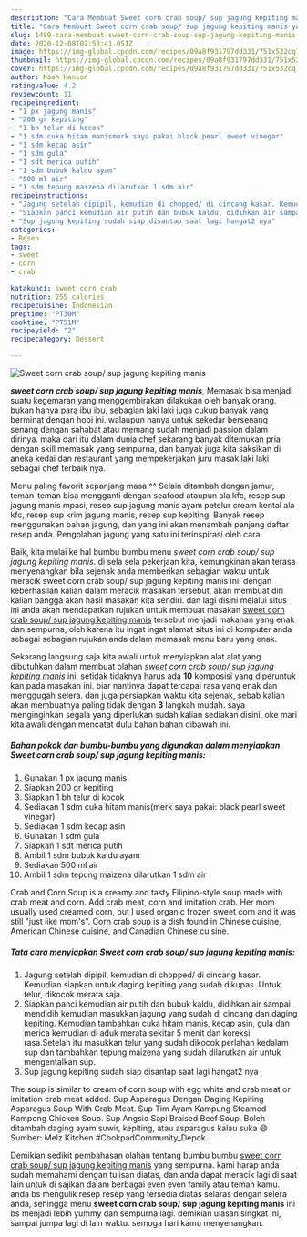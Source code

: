 ```yaml
---
description: "Cara Membuat Sweet corn crab soup/ sup jagung kepiting manis yang enak"
title: "Cara Membuat Sweet corn crab soup/ sup jagung kepiting manis yang enak"
slug: 1489-cara-membuat-sweet-corn-crab-soup-sup-jagung-kepiting-manis-yang-enak
date: 2020-12-08T02:58:41.051Z
image: https://img-global.cpcdn.com/recipes/09a8f931797dd331/751x532cq70/sweet-corn-crab-soup-sup-jagung-kepiting-manis-foto-resep-utama.jpg
thumbnail: https://img-global.cpcdn.com/recipes/09a8f931797dd331/751x532cq70/sweet-corn-crab-soup-sup-jagung-kepiting-manis-foto-resep-utama.jpg
cover: https://img-global.cpcdn.com/recipes/09a8f931797dd331/751x532cq70/sweet-corn-crab-soup-sup-jagung-kepiting-manis-foto-resep-utama.jpg
author: Noah Hanson
ratingvalue: 4.2
reviewcount: 11
recipeingredient:
- "1 px jagung manis"
- "200 gr kepiting"
- "1 bh telur di kocok"
- "1 sdm cuka hitam manismerk saya pakai black pearl sweet vinegar"
- "1 sdm kecap asin"
- "1 sdm gula"
- "1 sdt merica putih"
- "1 sdm bubuk kaldu ayam"
- "500 ml air"
- "1 sdm tepung maizena dilarutkan 1 sdm air"
recipeinstructions:
- "Jagung setelah dipipil, kemudian di chopped/ di cincang kasar. Kemudian siapkan untuk daging kepiting yang sudah dikupas. Untuk telur, dikocok merata saja."
- "Siapkan panci kemudian air putih dan bubuk kaldu, didihkan air sampai mendidih kemudian masukkan jagung yang sudah di cincang dan daging kepiting. Kemudian tambahkan cuka hitam manis, kecap asin, gula dan merica kemudian di aduk merata sekitar 5 menit dan koreksi rasa.Setelah itu masukkan telur yang sudah dikocok perlahan kedalam sup dan tambahkan tepung maizena yang sudah dilarutkan air untuk mengentalkan sup."
- "Sup jagung kepiting sudah siap disantap saat lagi hangat2 nya"
categories:
- Resep
tags:
- sweet
- corn
- crab

katakunci: sweet corn crab 
nutrition: 255 calories
recipecuisine: Indonesian
preptime: "PT30M"
cooktime: "PT51M"
recipeyield: "2"
recipecategory: Dessert

---
```



![Sweet corn crab soup/ sup jagung kepiting manis](https://img-global.cpcdn.com/recipes/09a8f931797dd331/751x532cq70/sweet-corn-crab-soup-sup-jagung-kepiting-manis-foto-resep-utama.jpg)

<b><i>sweet corn crab soup/ sup jagung kepiting manis</i></b>, Memasak bisa menjadi suatu kegemaran yang menggembirakan dilakukan oleh banyak orang. bukan hanya para ibu ibu, sebagian laki laki juga cukup banyak yang berminat dengan hobi ini. walaupun hanya untuk sekedar bersenang senang dengan sahabat atau memang sudah menjadi passion dalam dirinya. maka dari itu dalam dunia chef sekarang banyak ditemukan pria dengan skill memasak yang sempurna, dan banyak juga kita saksikan di aneka kedai dan restaurant yang mempekerjakan juru masak laki laki sebagai chef terbaik nya.

Menu paling favorit sepanjang masa ^^ Selain ditambah dengan jamur, teman-teman bisa mengganti dengan seafood ataupun ala kfc, resep sup jagung manis mpasi, resep sup jagung manis ayam petelur cream kental ala kfc, resep sup krim jagung manis, resep sup kepiting. Banyak resep menggunakan bahan jagung, dan yang ini akan menambah panjang daftar resep anda. Pengolahan jagung yang satu ini terinspirasi oleh cara.

Baik, kita mulai ke hal bumbu bumbu menu <i>sweet corn crab soup/ sup jagung kepiting manis</i>. di sela sela pekerjaan kita, kemungkinan akan terasa menyenangkan bila sejenak anda memberikan sebagian waktu untuk meracik sweet corn crab soup/ sup jagung kepiting manis ini. dengan keberhasilan kalian dalam meracik masakan tersebut, akan membuat diri kalian bangga akan hasil masakan kita sendiri. dan lagi disini melalui situs ini anda akan mendapatkan rujukan untuk membuat masakan <u>sweet corn crab soup/ sup jagung kepiting manis</u> tersebut menjadi makanan yang enak dan sempurna, oleh karena itu ingat ingat alamat situs ini di komputer anda sebagai sebagian rujukan anda dalam memasak menu baru yang enak.


Sekarang langsung saja kita awali untuk menyiapkan alat alat yang dibutuhkan dalam membuat olahan <u><i>sweet corn crab soup/ sup jagung kepiting manis</i></u> ini. setidak tidaknya harus ada <b>10</b> komposisi yang diperuntuk kan pada masakan ini. biar nantinya dapat tercapai rasa yang enak dan menggugah selera. dan juga persiapkan waktu kita sejenak, sebab kalian akan membuatnya paling tidak dengan <b>3</b> langkah mudah. saya menginginkan segala yang diperlukan sudah kalian sediakan disini, oke mari kita awali dengan mencatat dulu bahan bahan dibawah ini.

<!--inarticleads1-->

##### Bahan pokok dan bumbu-bumbu yang digunakan dalam menyiapkan Sweet corn crab soup/ sup jagung kepiting manis:

1. Gunakan 1 px jagung manis
1. Siapkan 200 gr kepiting
1. Siapkan 1 bh telur di kocok
1. Sediakan 1 sdm cuka hitam manis(merk saya pakai: black pearl sweet vinegar)
1. Sediakan 1 sdm kecap asin
1. Gunakan 1 sdm gula
1. Siapkan 1 sdt merica putih
1. Ambil 1 sdm bubuk kaldu ayam
1. Sediakan 500 ml air
1. Ambil 1 sdm tepung maizena dilarutkan 1 sdm air


Crab and Corn Soup is a creamy and tasty Filipino-style soup made with crab meat and corn. Add crab meat, corn and imitation crab. Her mom usually used creamed corn, but I used organic frozen sweet corn and it was still &#34;just like mom&#39;s&#34;. Corn crab soup is a dish found in Chinese cuisine, American Chinese cuisine, and Canadian Chinese cuisine. 

<!--inarticleads2-->

##### Tata cara menyiapkan Sweet corn crab soup/ sup jagung kepiting manis:

1. Jagung setelah dipipil, kemudian di chopped/ di cincang kasar. Kemudian siapkan untuk daging kepiting yang sudah dikupas. Untuk telur, dikocok merata saja.
1. Siapkan panci kemudian air putih dan bubuk kaldu, didihkan air sampai mendidih kemudian masukkan jagung yang sudah di cincang dan daging kepiting. Kemudian tambahkan cuka hitam manis, kecap asin, gula dan merica kemudian di aduk merata sekitar 5 menit dan koreksi rasa.Setelah itu masukkan telur yang sudah dikocok perlahan kedalam sup dan tambahkan tepung maizena yang sudah dilarutkan air untuk mengentalkan sup.
1. Sup jagung kepiting sudah siap disantap saat lagi hangat2 nya


The soup is similar to cream of corn soup with egg white and crab meat or imitation crab meat added. Sup Asparagus Dengan Daging Kepiting Asparagus Soup With Crab Meat. Sup Tim Ayam Kampung Steamed Kampong Chicken Soup. Sup Angsio Sapi Braised Beef Soup. Boleh ditambah daging ayam suwir, kepiting, atau asparagus kalau suka 😄 Sumber: Melz Kitchen #CookpadCommunity_Depok. 

Demikian sedikit pembahasan olahan tentang bumbu bumbu <u>sweet corn crab soup/ sup jagung kepiting manis</u> yang sempurna. kami harap anda sudah memahami dengan tulisan diatas, dan anda dapat meracik lagi di saat lain untuk di sajikan dalam berbagai even even family atau teman kamu. anda bs mengulik resep resep yang tersedia diatas selaras dengan selera anda, sehingga menu <b>sweet corn crab soup/ sup jagung kepiting manis</b> ini bs menjadi lebih yummy dan sempurna lagi. demikian ulasan singkat ini, sampai jumpa lagi di lain waktu. semoga hari kamu menyenangkan.

